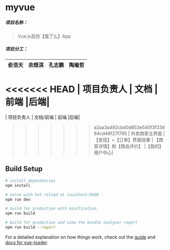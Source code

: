 # myvue

##### 项目名称：
>  Vue.js高仿【饿了么】App

##### 项目分工：
| 俞浩天 | 余煜淇 | 孔志鹏 | 陶瑜哲 |
| :----: | :----: | :----: |:----:|
<<<<<<< HEAD
| 项目负责人 | 文档 | 前端 |后端|
=======
| 项目负责人 | 文档/前端 | 前端 |后端|
>>>>>>> a2aa3a492cbd0d853e540f3f33464cd46f27f785
| 外卖商家主界面 | 【发现】+【订单】界面效果 | 【商家详情】和【商品评价】 |【我的】用户中心|
## Build Setup

``` bash
# install dependencies
npm install

# serve with hot reload at localhost:8080
npm run dev

# build for production with minification
npm run build

# build for production and view the bundle analyzer report
npm run build --report
```

For a detailed explanation on how things work, check out the [guide](http://vuejs-templates.github.io/webpack/) and [docs for vue-loader](http://vuejs.github.io/vue-loader).
